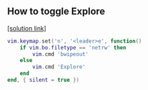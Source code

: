 ## How to toggle Explore
[[solution link]](https://vi.stackexchange.com/questions/10988/toggle-explorer-window)
```lua
vim.keymap.set('n', '<leader>e', function()
    if vim.bo.filetype == 'netrw' then
        vim.cmd 'bwipeout'
    else
        vim.cmd 'Explore'
    end
end, { silent = true })
```
